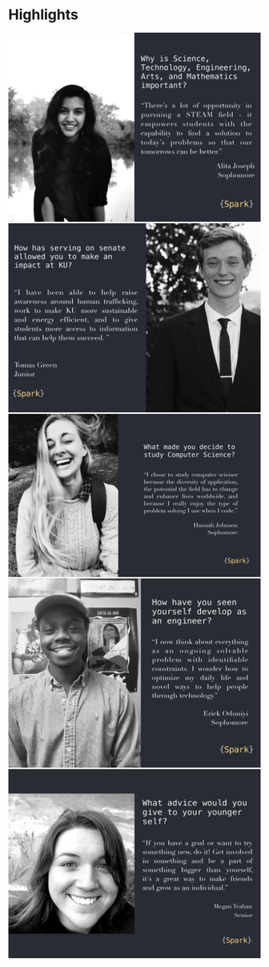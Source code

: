 # Highlights

<img src=https://github.com/sparkatku/Highlights/blob/master/AJ.jpg />
<img src=https://github.com/sparkatku/Highlights/blob/master/TG.jpg />
<img src=https://github.com/sparkatku/Highlights/blob/master/HJ.jpg />
<img src=https://github.com/sparkatku/Highlights/blob/master/EO.jpg />
<img src=https://github.com/sparkatku/Highlights/blob/master/MT.jpg />

